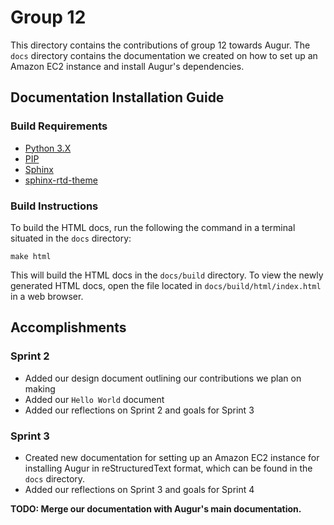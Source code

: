 # Group 12

This directory contains the contributions of group 12 towards Augur. The `docs` directory contains the documentation we created on how to set up an Amazon EC2 instance and install Augur's dependencies.

## Documentation Installation Guide

### Build Requirements
- [Python 3.X](https://www.python.org/downloads/ "Python 3.X")
- [PIP](https://pip.pypa.io/en/stable/installation/ "PIP")
- [Sphinx](https://www.sphinx-doc.org/en/master/usage/installation.html "Sphinx")
- [sphinx-rtd-theme](https://github.com/readthedocs/sphinx_rtd_theme "sphinx-rtd-theme")

### Build Instructions
To build the HTML docs, run the following the command in a terminal situated in the `docs` directory:

`make html`

This will build the HTML docs in the `docs/build` directory. To view the newly generated HTML docs, open the file located in `docs/build/html/index.html` in a web browser.

## Accomplishments

### Sprint 2
- Added our design document outlining our contributions we plan on making
- Added our `Hello World` document
- Added our reflections on Sprint 2 and goals for Sprint 3

### Sprint 3
- Created new documentation for setting up an Amazon EC2 instance for installing Augur in reStructuredText format, which can be found in the `docs` directory.
- Added our reflections on Sprint 3 and goals for Sprint 4

**TODO: Merge our documentation with Augur's main documentation.**
